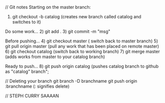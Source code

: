 // Git notes
Starting on the master branch:
 1) git checkout -b catalog (creates new branch called catalog and switches to it)
 
Do some work...
 2) git add .
 3) git commit -m "msg"
 
Before pushing...
 4) git checkout master ( switch back to master branch)
 5) git pull origin master (pull any work that has been placed on remote master)
 6) git checkout catalog (switch back to working branch)
 7) git merge master (adds works from master to your catalog branch)
 
Ready to push...
 8) git push origin catalog (pushes catalog branch to github as "catalog" branch";

// Deleting your branch
git branch -D branchname
git push origin :branchname (: signifies delete)

// STEPH CURRY SAAAAN
